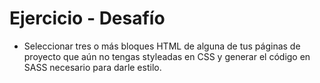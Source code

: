 # Ejercicio - Desafío

- Seleccionar tres o más bloques HTML de alguna de tus páginas de proyecto que aún no tengas styleadas en CSS y generar el código en SASS necesario para darle estilo.